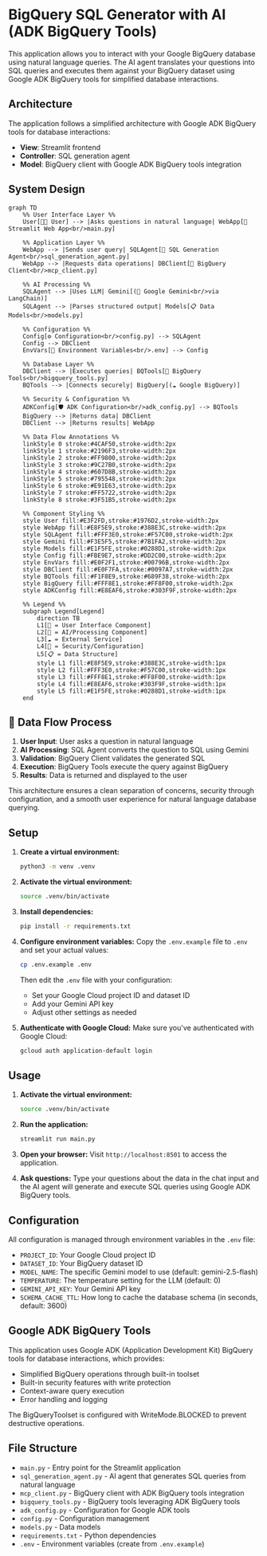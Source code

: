 # BigQuery SQL Generator with AI (ADK BigQuery Tools)

This application allows you to interact with your Google BigQuery database using natural language queries. The AI agent translates your questions into SQL queries and executes them against your BigQuery dataset using Google ADK BigQuery tools for simplified database interactions.

## Architecture

The application follows a simplified architecture with Google ADK BigQuery tools for database interactions:

- **View**: Streamlit frontend
- **Controller**: SQL generation agent
- **Model**: BigQuery client with Google ADK BigQuery tools integration

## System Design

```mermaid
graph TD
    %% User Interface Layer %%
    User[👨‍💼 User] --> |Asks questions in natural language| WebApp[📱 Streamlit Web App<br/>main.py]
    
    %% Application Layer %%
    WebApp --> |Sends user query| SQLAgent[🤖 SQL Generation Agent<br/>sql_generation_agent.py]
    WebApp --> |Requests data operations| DBClient[🔌 BigQuery Client<br/>mcp_client.py]
    
    %% AI Processing %%
    SQLAgent --> |Uses LLM| Gemini[(🧠 Google Gemini<br/>via LangChain)]
    SQLAgent --> |Parses structured output| Models[📋 Data Models<br/>models.py]
    
    %% Configuration %%
    Config[⚙️ Configuration<br/>config.py] --> SQLAgent
    Config --> DBClient
    EnvVars[🔑 Environment Variables<br/>.env] --> Config
    
    %% Database Layer %%
    DBClient --> |Executes queries| BQTools[🔧 BigQuery Tools<br/>bigquery_tools.py]
    BQTools --> |Connects securely| BigQuery[(☁️ Google BigQuery)]
    
    %% Security & Configuration %%
    ADKConfig[🛡️ ADK Configuration<br/>adk_config.py] --> BQTools
    BigQuery --> |Returns data| DBClient
    DBClient --> |Returns results| WebApp
    
    %% Data Flow Annotations %%
    linkStyle 0 stroke:#4CAF50,stroke-width:2px
    linkStyle 1 stroke:#2196F3,stroke-width:2px
    linkStyle 2 stroke:#FF9800,stroke-width:2px
    linkStyle 3 stroke:#9C27B0,stroke-width:2px
    linkStyle 4 stroke:#607D8B,stroke-width:2px
    linkStyle 5 stroke:#795548,stroke-width:2px
    linkStyle 6 stroke:#E91E63,stroke-width:2px
    linkStyle 7 stroke:#FF5722,stroke-width:2px
    linkStyle 8 stroke:#3F51B5,stroke-width:2px
    
    %% Component Styling %%
    style User fill:#E3F2FD,stroke:#1976D2,stroke-width:2px
    style WebApp fill:#E8F5E9,stroke:#388E3C,stroke-width:2px
    style SQLAgent fill:#FFF3E0,stroke:#F57C00,stroke-width:2px
    style Gemini fill:#F3E5F5,stroke:#7B1FA2,stroke-width:2px
    style Models fill:#E1F5FE,stroke:#0288D1,stroke-width:2px
    style Config fill:#FBE9E7,stroke:#DD2C00,stroke-width:2px
    style EnvVars fill:#E0F2F1,stroke:#00796B,stroke-width:2px
    style DBClient fill:#E0F7FA,stroke:#0097A7,stroke-width:2px
    style BQTools fill:#F1F8E9,stroke:#689F38,stroke-width:2px
    style BigQuery fill:#FFF8E1,stroke:#FF8F00,stroke-width:2px
    style ADKConfig fill:#E8EAF6,stroke:#303F9F,stroke-width:2px
    
    %% Legend %%
    subgraph Legend[Legend]
        direction TB
        L1[📱 = User Interface Component]
        L2[🤖 = AI/Processing Component]
        L3[☁️ = External Service]
        L4[🔐 = Security/Configuration]
        L5[📋 = Data Structure]
        style L1 fill:#E8F5E9,stroke:#388E3C,stroke-width:1px
        style L2 fill:#FFF3E0,stroke:#F57C00,stroke-width:1px
        style L3 fill:#FFF8E1,stroke:#FF8F00,stroke-width:1px
        style L4 fill:#E8EAF6,stroke:#303F9F,stroke-width:1px
        style L5 fill:#E1F5FE,stroke:#0288D1,stroke-width:1px
    end
```

## 🔄 Data Flow Process

1. **User Input**: User asks a question in natural language
2. **AI Processing**: SQL Agent converts the question to SQL using Gemini
3. **Validation**: BigQuery Client validates the generated SQL
4. **Execution**: BigQuery Tools execute the query against BigQuery
5. **Results**: Data is returned and displayed to the user

This architecture ensures a clean separation of concerns, security through configuration, and a smooth user experience for natural language database querying.

## Setup

1. **Create a virtual environment:**
   ```bash
   python3 -m venv .venv
   ```

2. **Activate the virtual environment:**
   ```bash
   source .venv/bin/activate
   ```

3. **Install dependencies:**
   ```bash
   pip install -r requirements.txt
   ```

4. **Configure environment variables:**
   Copy the `.env.example` file to `.env` and set your actual values:
   ```bash
   cp .env.example .env
   ```
   
   Then edit the `.env` file with your configuration:
   - Set your Google Cloud project ID and dataset ID
   - Add your Gemini API key
   - Adjust other settings as needed

5. **Authenticate with Google Cloud:**
   Make sure you've authenticated with Google Cloud:
   ```bash
   gcloud auth application-default login
   ```

## Usage

1. **Activate the virtual environment:**
   ```bash
   source .venv/bin/activate
   ```

2. **Run the application:**
   ```bash
   streamlit run main.py
   ```

3. **Open your browser:**
   Visit `http://localhost:8501` to access the application.

4. **Ask questions:**
   Type your questions about the data in the chat input and the AI agent will generate and execute SQL queries using Google ADK BigQuery tools.

## Configuration

All configuration is managed through environment variables in the `.env` file:

- `PROJECT_ID`: Your Google Cloud project ID
- `DATASET_ID`: Your BigQuery dataset ID
- `MODEL_NAME`: The specific Gemini model to use (default: gemini-2.5-flash)
- `TEMPERATURE`: The temperature setting for the LLM (default: 0)
- `GEMINI_API_KEY`: Your Gemini API key
- `SCHEMA_CACHE_TTL`: How long to cache the database schema (in seconds, default: 3600)

## Google ADK BigQuery Tools

This application uses Google ADK (Application Development Kit) BigQuery tools for database interactions, which provides:

- Simplified BigQuery operations through built-in toolset
- Built-in security features with write protection
- Context-aware query execution
- Error handling and logging

The BigQueryToolset is configured with WriteMode.BLOCKED to prevent destructive operations.

## File Structure

- `main.py` - Entry point for the Streamlit application
- `sql_generation_agent.py` - AI agent that generates SQL queries from natural language
- `mcp_client.py` - BigQuery client with ADK BigQuery tools integration
- `bigquery_tools.py` - BigQuery tools leveraging ADK BigQuery tools
- `adk_config.py` - Configuration for Google ADK tools
- `config.py` - Configuration management
- `models.py` - Data models
- `requirements.txt` - Python dependencies
- `.env` - Environment variables (create from `.env.example`)